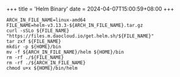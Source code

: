 +++
title = 'Helm Binary'
date = 2024-04-07T15:00:59+08:00
+++

```shell
ARCH_IN_FILE_NAME=linux-amd64
FILE_NAME=helm-v3.13.3-${ARCH_IN_FILE_NAME}.tar.gz
curl -sSLo ${FILE_NAME} "https://files.m.daocloud.io/get.helm.sh/${FILE_NAME}"
tar zxf ${FILE_NAME}
mkdir -p ${HOME}/bin
mv -f ${ARCH_IN_FILE_NAME}/helm ${HOME}/bin
rm -rf ./${FILE_NAME}
rm -rf ./${ARCH_IN_FILE_NAME}
chmod u+x ${HOME}/bin/helm
```
